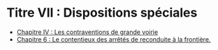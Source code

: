 # Titre VII : Dispositions spéciales

- [Chapitre IV : Les contraventions de grande voirie](chapitre-iv)
- [Chapitre 6 : Le contentieux des arrêtés de reconduite à la frontière.](chapitre-6)
